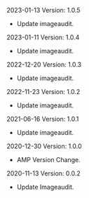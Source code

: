 2023-01-13 Version: 1.0.5
- Update imageaudit.

2023-01-11 Version: 1.0.4
- Update imageaudit.

2022-12-20 Version: 1.0.3
- Update imageaudit.

2022-11-23 Version: 1.0.2
- Update imageaudit.

2021-06-16 Version: 1.0.1
- Update imageaudit.

2020-12-30 Version: 1.0.0
- AMP Version Change.

2020-11-13 Version: 0.0.2
- Update Imageaudit.

